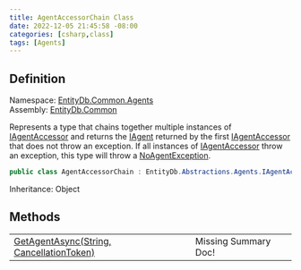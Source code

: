 ```yaml
---
title: AgentAccessorChain Class
date: 2022-12-05 21:45:58 -08:00
categories: [csharp,class]
tags: [Agents]
---
```


## Definition
Namespace: <a href='/posts/csharp.namespace.entitydb.common.agents/'>EntityDb.Common.Agents</a><br />
Assembly: <a href='/posts/csharp.assembly.entitydb.common/'>EntityDb.Common</a><br />

Represents a type that chains together multiple instances of <a href='/posts/csharp.interface.entitydb.abstractions.agents.iagentaccessor/'>IAgentAccessor</a> and returns the
<a href='/posts/csharp.interface.entitydb.abstractions.agents.iagent/'>IAgent</a> returned by the first <a href='/posts/csharp.interface.entitydb.abstractions.agents.iagentaccessor/'>IAgentAccessor</a> that does not throw an exception.
If all instances of <a href='/posts/csharp.interface.entitydb.abstractions.agents.iagentaccessor/'>IAgentAccessor</a> throw an exception, this type will throw a
<a href='/posts/csharp.class.entitydb.common.exceptions.noagentexception/'>NoAgentException</a>.

```cs
public class AgentAccessorChain : EntityDb.Abstractions.Agents.IAgentAccessor
```
Inheritance: Object
## Methods
<table><tr><td><!--/posts/csharp.notimplemented.entitydb.common.agents.agentaccessorchain.getagentasync/--><a href='#'>GetAgentAsync(String, CancellationToken)</a></td><td>Missing Summary Doc!</td></tr></table>
